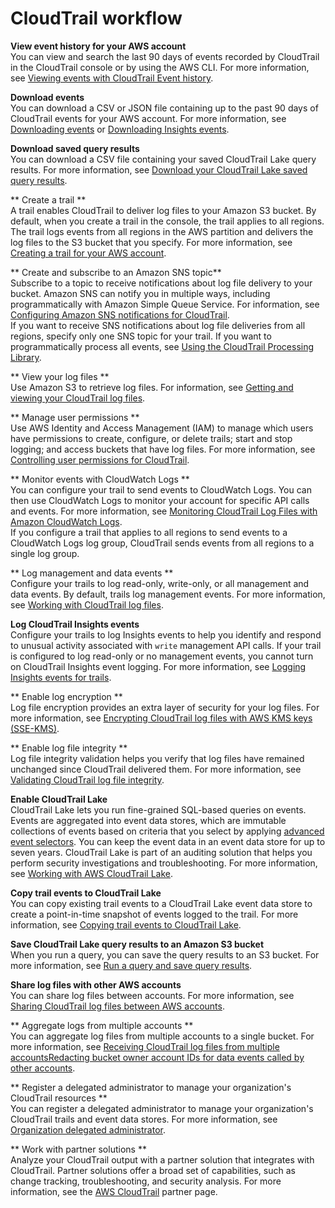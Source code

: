 # CloudTrail workflow<a name="cloudtrail-workflow"></a>

**View event history for your AWS account**  
You can view and search the last 90 days of events recorded by CloudTrail in the CloudTrail console or by using the AWS CLI\. For more information, see [Viewing events with CloudTrail Event history](view-cloudtrail-events.md)\.

**Download events**  
You can download a CSV or JSON file containing up to the past 90 days of CloudTrail events for your AWS account\. For more information, see [Downloading events](view-cloudtrail-events-console.md#downloading-events) or [Downloading Insights events](view-insights-events-console.md#downloading-insights-events)\.

**Download saved query results**  
You can download a CSV file containing your saved CloudTrail Lake query results\. For more information, see [Download your CloudTrail Lake saved query results](cloudtrail-download-lake-query-results.md)\.

** Create a trail **  
A trail enables CloudTrail to deliver log files to your Amazon S3 bucket\. By default, when you create a trail in the console, the trail applies to all regions\. The trail logs events from all regions in the AWS partition and delivers the log files to the S3 bucket that you specify\. For more information, see [Creating a trail for your AWS account](cloudtrail-create-and-update-a-trail.md)\.

** Create and subscribe to an Amazon SNS topic**  
Subscribe to a topic to receive notifications about log file delivery to your bucket\. Amazon SNS can notify you in multiple ways, including programmatically with Amazon Simple Queue Service\. For information, see [Configuring Amazon SNS notifications for CloudTrail](configure-sns-notifications-for-cloudtrail.md)\.  
If you want to receive SNS notifications about log file deliveries from all regions, specify only one SNS topic for your trail\. If you want to programmatically process all events, see [Using the CloudTrail Processing Library](use-the-cloudtrail-processing-library.md)\.

** View your log files **  
Use Amazon S3 to retrieve log files\. For information, see [Getting and viewing your CloudTrail log files](get-and-view-cloudtrail-log-files.md)\.

** Manage user permissions **  
Use AWS Identity and Access Management \(IAM\) to manage which users have permissions to create, configure, or delete trails; start and stop logging; and access buckets that have log files\. For more information, see [Controlling user permissions for CloudTrail](control-user-permissions-for-cloudtrail.md)\.

** Monitor events with CloudWatch Logs **  
You can configure your trail to send events to CloudWatch Logs\. You can then use CloudWatch Logs to monitor your account for specific API calls and events\. For more information, see [Monitoring CloudTrail Log Files with Amazon CloudWatch Logs](monitor-cloudtrail-log-files-with-cloudwatch-logs.md)\.  
If you configure a trail that applies to all regions to send events to a CloudWatch Logs log group, CloudTrail sends events from all regions to a single log group\.

** Log management and data events **  
Configure your trails to log read\-only, write\-only, or all management and data events\. By default, trails log management events\. For more information, see [Working with CloudTrail log files](cloudtrail-working-with-log-files.md)\.

**Log CloudTrail Insights events**  
Configure your trails to log Insights events to help you identify and respond to unusual activity associated with `write` management API calls\. If your trail is configured to log read\-only or no management events, you cannot turn on CloudTrail Insights event logging\. For more information, see [Logging Insights events for trails](logging-insights-events-with-cloudtrail.md)\.

** Enable log encryption **  
Log file encryption provides an extra layer of security for your log files\. For more information, see [Encrypting CloudTrail log files with AWS KMS keys \(SSE\-KMS\)](encrypting-cloudtrail-log-files-with-aws-kms.md)\.

** Enable log file integrity **  
Log file integrity validation helps you verify that log files have remained unchanged since CloudTrail delivered them\. For more information, see [Validating CloudTrail log file integrity](cloudtrail-log-file-validation-intro.md)\.

**Enable CloudTrail Lake**  
CloudTrail Lake lets you run fine\-grained SQL\-based queries on events\. Events are aggregated into event data stores, which are immutable collections of events based on criteria that you select by applying [advanced event selectors](logging-data-events-with-cloudtrail.md#creating-data-event-selectors-advanced)\. You can keep the event data in an event data store for up to seven years\. CloudTrail Lake is part of an auditing solution that helps you perform security investigations and troubleshooting\. For more information, see [Working with AWS CloudTrail Lake](cloudtrail-lake.md)\.

**Copy trail events to CloudTrail Lake**  
You can copy existing trail events to a CloudTrail Lake event data store to create a point\-in\-time snapshot of events logged to the trail\. For more information, see [Copying trail events to CloudTrail Lake](cloudtrail-copy-trail-to-lake.md)\.

**Save CloudTrail Lake query results to an Amazon S3 bucket**  
When you run a query, you can save the query results to an S3 bucket\. For more information, see [Run a query and save query results](query-run-query.md)\.

**Share log files with other AWS accounts**  
You can share log files between accounts\. For more information, see [Sharing CloudTrail log files between AWS accounts](cloudtrail-sharing-logs.md)\.

** Aggregate logs from multiple accounts **  
You can aggregate log files from multiple accounts to a single bucket\. For more information, see [Receiving CloudTrail log files from multiple accountsRedacting bucket owner account IDs for data events called by other accounts](cloudtrail-receive-logs-from-multiple-accounts.md)\.

** Register a delegated administrator to manage your organization's CloudTrail resources **  
You can register a delegated administrator to manage your organization's CloudTrail trails and event data stores\. For more information, see [Organization delegated administrator](cloudtrail-delegated-administrator.md)\.

** Work with partner solutions **  
Analyze your CloudTrail output with a partner solution that integrates with CloudTrail\. Partner solutions offer a broad set of capabilities, such as change tracking, troubleshooting, and security analysis\. For more information, see the [AWS CloudTrail](https://aws.amazon.com/cloudtrail/partners/) partner page\.